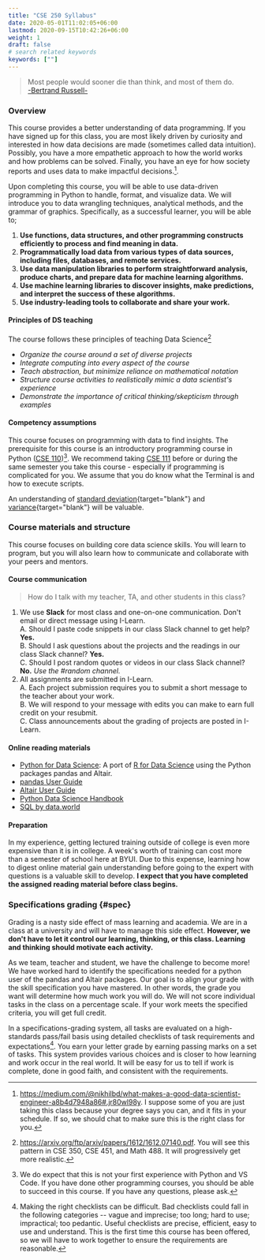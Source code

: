 ```yaml
---
title: "CSE 250 Syllabus"
date: 2020-05-01T11:02:05+06:00
lastmod: 2020-09-15T10:42:26+06:00
weight: 1
draft: false
# search related keywords
keywords: [""]
---
```


> Most people would sooner die than think, and most of them do.    
> [-Bertrand Russell-](https://www.goodreads.com/work/quotes/1200871-the-abc-of-relativity)

### Overview

This course provides a better understanding of data programming.  If you have signed up for this class, you are most likely driven by curiosity and interested in how data decisions are made (sometimes called data intuition).  Possibly, you have a more empathetic approach to how the world works and how problems can be solved.  Finally, you have an eye for how society reports and uses data to make impactful decisions.[^1].

Upon completing this course, you will be able to use data-driven programming in Python to handle, format, and visualize data.  We will introduce you to data wrangling techniques, analytical methods, and the grammar of graphics. Specifically, as a successful learner, you will be able to;

1. __Use functions, data structures, and other programming constructs efficiently to process and find meaning in data.__
1. __Programmatically load data from various types of data sources, including files, databases, and remote services.__
1. __Use data manipulation libraries to perform straightforward analysis, produce charts, and prepare data for machine learning algorithms.__
1. __Use machine learning libraries to discover insights, make predictions, and interpret the success of these algorithms.__
1. __Use industry-leading tools to collaborate and share your work.__

#### Principles of DS teaching

The course follows these principles of teaching Data Science[^2]   

* _Organize the course around a set of diverse projects_
* _Integrate computing into every aspect of the course_
* _Teach abstraction, but minimize reliance on mathematical notation_
* _Structure course activities to realistically mimic a data scientist's experience_
* _Demonstrate the importance of critical thinking/skepticism through examples_

#### Competency assumptions

This course focuses on programming with data to find insights.  The prerequisite for this course is an introductory programming course in Python ([CSE 110](https://www.byui.edu/catalog#/courses/rkrSeUvn7?bc=true&bcCurrent=Programming%20Building%20Blocks&bcItemType=Courses))[^3]. We recommend taking [CSE 111](https://www.byui.edu/catalog#/courses/H1EmfUvn7?bc=true&bcCurrent=Programming%20with%20Functions&bcItemType=Courses) before or during the same semester you take this course - especially if programming is complicated for you.  We assume that you do know what the Terminal is and how to execute scripts.

An understanding of [standard deviation](https://www.khanacademy.org/math/statistics-probability/displaying-describing-data/sample-standard-deviation/v/statistics-standard-deviation){target="blank"} and [variance](https://www.khanacademy.org/math/statistics-probability/displaying-describing-data/sample-standard-deviation/v/statistics-sample-variance){target="blank"} will be valuable.  

### Course materials and structure

This course focuses on building core data science skills. You will learn to program, but you will also learn how to communicate and collaborate with your peers and mentors.

#### Course communication

> How do I talk with my teacher, TA, and other students in this class?

1. We use __Slack__ for most class and one-on-one communication. Don't email or direct message using I-Learn.   
    A. Should I paste code snippets in our class Slack channel to get help? __Yes.__   
    B. Should I ask questions about the projects and the readings in our class Slack channel? __Yes.__   
    C. Should I post random quotes or videos in our class Slack channel? __No.__ _Use the #random channel._   
2. All assignments are submitted in I-Learn.     
    A. Each project submission requires you to submit a short message to the teacher about your work.   
    B. We will respond to your message with edits you can make to earn full credit on your resubmit.   
    C. Class announcements about the grading of projects are posted in I-Learn.   
#### Online reading materials

* [Python for Data Science](https://byuidatascience.github.io/python4ds/): A port of [R for Data Science](https://r4ds.had.co.nz/index.html) using the Python packages pandas and Altair.
* [pandas User Guide](https://pandas.pydata.org/pandas-docs/stable/user_guide/index.html)
* [Altair User Guide](https://altair-viz.github.io/)
* [Python Data Science Handbook](https://jakevdp.github.io/PythonDataScienceHandbook/)
* [SQL by data.world](https://docs.data.world/documentation/sql/concepts/basic/intro.html)

#### Preparation

In my experience, getting lectured training outside of college is even more expensive than it is in college.  A week's worth of training can cost more than a semester of school here at BYUI. Due to this expense, learning how to digest online material gain understanding before going to the expert with questions is a valuable skill to develop.  **I expect that you have completed the assigned reading material before class begins.**

### Specifications grading {#spec}

Grading is a nasty side effect of mass learning and academia.  We are in a class at a university and will have to manage this side effect.  **However, we don't have to let it control our learning, thinking, or this class.  Learning and thinking should motivate each activity.** 

As we team, teacher and student, we have the challenge to become more!  We have worked hard to identify the specifications needed for a python user of the pandas and Altair packages.  Our goal is to align your grade with the skill specification you have mastered.  In other words, the grade you want will determine how much work you will do.  We will not score individual tasks in the class on a percentage scale.  If your work meets the specified criteria, you will get full credit. 

In a specifications-grading system, all tasks are evaluated on a high-standards pass/fail basis using detailed checklists of task requirements and expectations[^4].  You earn your letter grade by earning passing marks on a set of tasks. This system provides various choices and is closer to how learning and work occur in the real world. It will be easy for us to tell if work is complete, done in good faith, and consistent with the requirements.



[^1]: https://medium.com/@nikhilbd/what-makes-a-good-data-scientist-engineer-a8b4d7948a86#.jr80wl98y. I suppose some of you are just taking this class because your degree says you can, and it fits in your schedule. If so, we should chat to make sure this is the right class for you.
[^2]: https://arxiv.org/ftp/arxiv/papers/1612/1612.07140.pdf. You will see this pattern in CSE 350, CSE 451, and Math 488.  It will progressively get more realistic. 
[^3]: We do expect that this is not your first experience with Python and VS Code.  If you have done other programming courses, you should be able to succeed in this course. If you have any questions, please ask.
[^4]: Making the right checklists can be difficult.  Bad checklists could fall in the following categories -- vague and imprecise; too long; hard to use; impractical; too pedantic. Useful checklists are precise, efficient, easy to use and understand. This is the first time this course has been offered, so we will have to work together to ensure the requirements are reasonable.  